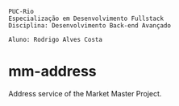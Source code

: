 ```
PUC-Rio
Especialização em Desenvolvimento Fullstack
Disciplina: Desenvolvimento Back-end Avançado

Aluno: Rodrigo Alves Costa
```
# mm-address
Address service of the Market Master Project.
